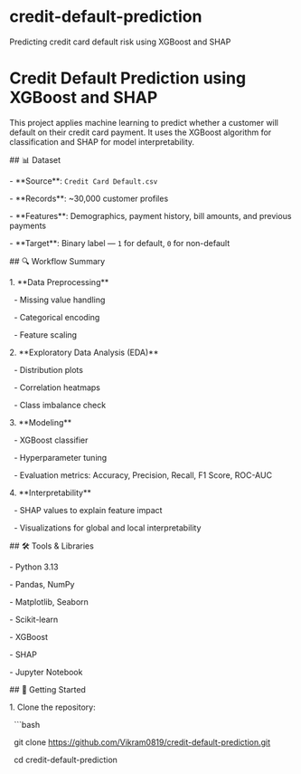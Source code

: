 # credit-default-prediction

Predicting credit card default risk using XGBoost and SHAP

# Credit Default Prediction using XGBoost and SHAP



This project applies machine learning to predict whether a customer will default on their credit card payment. It uses the XGBoost algorithm for classification and SHAP for model interpretability.



\## 📊 Dataset



\- \*\*Source\*\*: `Credit Card Default.csv`

\- \*\*Records\*\*: ~30,000 customer profiles

\- \*\*Features\*\*: Demographics, payment history, bill amounts, and previous payments

\- \*\*Target\*\*: Binary label — `1` for default, `0` for non-default



\## 🔍 Workflow Summary



1\. \*\*Data Preprocessing\*\*

&nbsp;  - Missing value handling

&nbsp;  - Categorical encoding

&nbsp;  - Feature scaling



2\. \*\*Exploratory Data Analysis (EDA)\*\*

&nbsp;  - Distribution plots

&nbsp;  - Correlation heatmaps

&nbsp;  - Class imbalance check



3\. \*\*Modeling\*\*

&nbsp;  - XGBoost classifier

&nbsp;  - Hyperparameter tuning

&nbsp;  - Evaluation metrics: Accuracy, Precision, Recall, F1 Score, ROC-AUC



4\. \*\*Interpretability\*\*

&nbsp;  - SHAP values to explain feature impact

&nbsp;  - Visualizations for global and local interpretability



\## 🛠 Tools \& Libraries



\- Python 3.13

\- Pandas, NumPy

\- Matplotlib, Seaborn

\- Scikit-learn

\- XGBoost

\- SHAP

\- Jupyter Notebook



\## 🚀 Getting Started



1\. Clone the repository:

&nbsp;  ```bash

&nbsp;  git clone https://github.com/Vikram0819/credit-default-prediction.git

&nbsp;  cd credit-default-prediction



